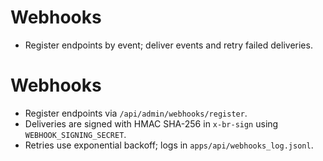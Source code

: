 
# Webhooks
- Register endpoints by event; deliver events and retry failed deliveries.
# Webhooks
- Register endpoints via `/api/admin/webhooks/register`.
- Deliveries are signed with HMAC SHA-256 in `x-br-sign` using `WEBHOOK_SIGNING_SECRET`.
- Retries use exponential backoff; logs in `apps/api/webhooks_log.jsonl`.
